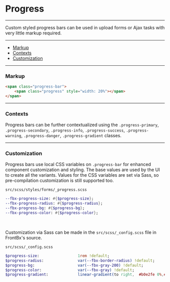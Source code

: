 # Progress

---

Custom styled progress bars can be used in upload forms or Ajax tasks with very little markup required.

---

*   [Markup](#markup)
*   [Contexts](#contexts)
*   [Customization](#customization)

---

### Markup

<div class="code-content-example">
    <span class="progress-bar">
        <span class="progress" style="width: 20%"></span>
    </span>
</div>

```html
<span class="progress-bar">
    <span class="progress" style="width: 20%"></span>
</span>
```

---

### Contexts

Progress bars can be further contextualized using the `.progress-primary`, `.progress-secondary`,  `.progress-info`, `.progress-success`, `.progress-warning`, `.progress-danger`, `.progress-gradient` classes.


<div class="code-content-example">
	<div class="row pole-sm pole-s">
	    <span class="progress-bar progress-primary">
	        <span class="progress" style="width: 20%"></span>
	    </span>
	</div>
	<div class="row pole-sm pole-s">
	    <span class="progress-bar progress-secondary">
	        <span class="progress" style="width: 30%"></span>
	    </span>
	</div>
	<div class="row pole-sm pole-s">
	    <span class="progress-bar progress-info">
	        <span class="progress" style="width: 40%"></span>
	    </span>
	</div>
	<div class="row pole-sm pole-s">
	    <span class="progress-bar progress-success">
	        <span class="progress" style="width: 50%"></span>
	    </span>
	</div>
	<div class="row pole-sm pole-s">
	    <span class="progress-bar progress-warning">
	        <span class="progress" style="width: 60%"></span>
	    </span>
	</div>
	<div class="row pole-sm pole-s">
	    <span class="progress-bar progress-danger">
	        <span class="progress" style="width: 70%"></span>
	    </span>
	</div>
	<div class="row">
	    <span class="progress-bar progress-gradient">
	        <span class="progress" style="width: 80%"></span>
	    </span>
	</div>
</div>

---

### Customization

Progress bars use local CSS variables on `.progress-bar` for enhanced component customization and styling. The base values are used by the UI to create all the variants. Values for the CSS variables are set via Sass, so pre-compilation customization is still supported too.

```file-path
src/scss/styles/forms/_progress.scss
```
```sass
--fbx-progress-size: #{$progress-size};
--fbx-progress-radius: #{$progress-radius};
--fbx-progress-bg: #{$progress-bg};
--fbx-progress-color: #{$progress-color};
```

<br>

Customization via Sass can be made in the `src/scss/_config.scss` file in FrontBx's source.


```file-path
src/scss/_config.scss
```
```sass
$progress-size:                 1rem !default;
$progress-radius:               var(--fbx-border-radius) !default;
$progress-bg:                   var(--fbx-gray-200) !default;
$progress-color:                var(--fbx-gray) !default;
$progress-gradient:             linear-gradient(to right,  #b0e2fe 0%,#b0b2fb 100%);
```

